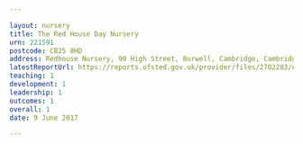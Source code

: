 ```yaml
---

layout: nursery
title: The Red House Day Nursery
urn: 221591
postcode: CB25 0HD
address: Redhouse Nursery, 90 High Street, Burwell, Cambridge, Cambridgeshire, CB25 0HD
latestReportUrl: https://reports.ofsted.gov.uk/provider/files/2702283/urn/221591.pdf
teaching: 1
development: 1
leadership: 1
outcomes: 1
overall: 1
date: 9 June 2017

---
```


